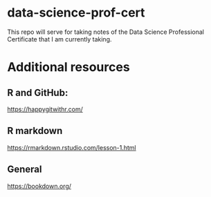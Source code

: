 # data-science-prof-cert
This repo will serve for taking notes of the Data Science Professional Certificate that I am currently taking.


# Additional resources

## R and GitHub:
https://happygitwithr.com/

## R markdown
https://rmarkdown.rstudio.com/lesson-1.html

## General
https://bookdown.org/
